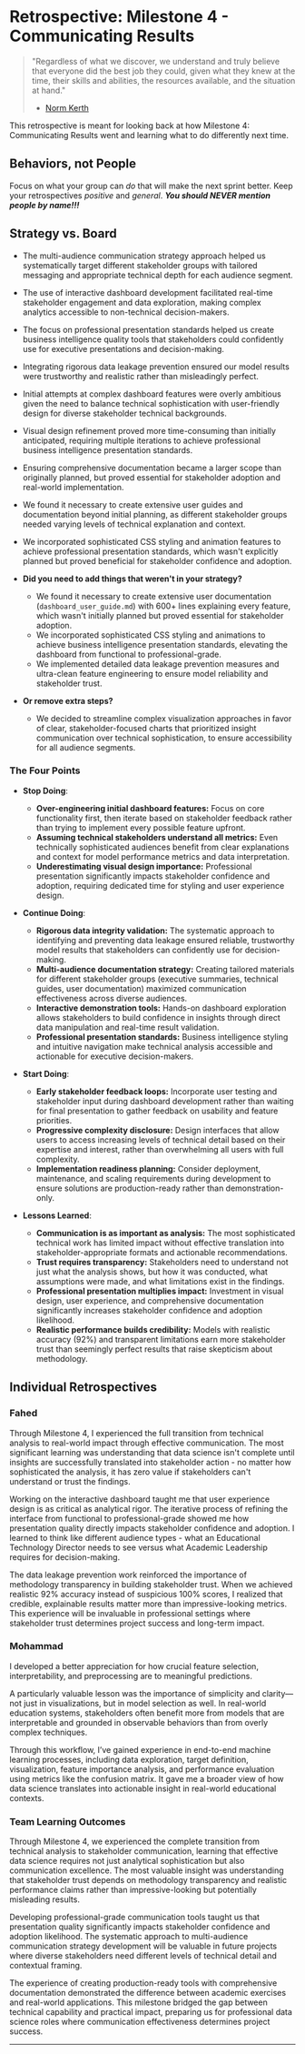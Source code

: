 # Retrospective: Milestone 4 - Communicating Results

> "Regardless of what we discover, we understand and truly believe that everyone
> did the best job they could, given what they knew at the time, their skills
> and abilities, the resources available, and the situation at hand."
>
> - [Norm Kerth](http://www.amazon.com/Project-Retrospectives-Handbook-Reviews-Dorset-ebook/dp/B00DY3KQJU/ref=tmm_kin_swatch_0?_encoding=UTF8&sr=&qid=)

This retrospective is meant for looking back at how Milestone 4: Communicating Results
went and learning what to do differently next time.

## Behaviors, not People

Focus on what your group can _do_ that will make the next sprint better. Keep your
retrospectives _positive_ and _general_. **_You should NEVER mention people by name!!!_**

## Strategy vs. Board

- The multi-audience communication strategy approach helped us systematically
  target different stakeholder groups with tailored messaging and appropriate
  technical depth for each audience segment.
- The use of interactive dashboard development facilitated real-time stakeholder
  engagement and data exploration, making complex analytics accessible to
  non-technical decision-makers.
- The focus on professional presentation standards helped us create business
  intelligence quality tools that stakeholders could confidently use for
  executive presentations and decision-making.
- Integrating rigorous data leakage prevention ensured our model results
  were trustworthy and realistic rather than misleadingly perfect.
- Initial attempts at complex dashboard features were overly ambitious given
  the need to balance technical sophistication with user-friendly design
  for diverse stakeholder technical backgrounds.
- Visual design refinement proved more time-consuming than initially anticipated,
  requiring multiple iterations to achieve professional business intelligence
  presentation standards.
- Ensuring comprehensive documentation became a larger scope than originally
  planned, but proved essential for stakeholder adoption and real-world implementation.
- We found it necessary to create extensive user guides and documentation
  beyond initial planning, as different stakeholder groups needed varying
  levels of technical explanation and context.
- We incorporated sophisticated CSS styling and animation features to achieve
  professional presentation standards, which wasn't explicitly planned but
  proved beneficial for stakeholder confidence and adoption.

- **Did you need to add things that weren't in your strategy?**
  - We found it necessary to create extensive user documentation (`dashboard_user_guide.md`)
    with 600+ lines explaining every feature, which wasn't initially planned but
    proved essential for stakeholder adoption.
  - We incorporated sophisticated CSS styling and animations to achieve
    business intelligence presentation standards, elevating the dashboard
    from functional to professional-grade.
  - We implemented detailed data leakage prevention measures and ultra-clean
    feature engineering to ensure model reliability and stakeholder trust.

- **Or remove extra steps?**
  - We decided to streamline complex visualization approaches in favor of clear,
    stakeholder-focused charts that prioritized insight communication over
    technical sophistication, to ensure accessibility for all audience segments.

### The Four Points

- **Stop Doing**:
  - **Over-engineering initial dashboard features:** Focus on core functionality
    first, then iterate based on stakeholder feedback rather than trying to
    implement every possible feature upfront.
  - **Assuming technical stakeholders understand all metrics:** Even technically
    sophisticated audiences benefit from clear explanations and context for
    model performance metrics and data interpretation.
  - **Underestimating visual design importance:** Professional presentation
    significantly impacts stakeholder confidence and adoption, requiring
    dedicated time for styling and user experience design.

- **Continue Doing**:
  - **Rigorous data integrity validation:** The systematic approach to identifying
    and preventing data leakage ensured reliable, trustworthy model results
    that stakeholders can confidently use for decision-making.
  - **Multi-audience documentation strategy:** Creating tailored materials for
    different stakeholder groups (executive summaries, technical guides, user
    documentation) maximized communication effectiveness across diverse audiences.
  - **Interactive demonstration tools:** Hands-on dashboard exploration allows
    stakeholders to build confidence in insights through direct data manipulation
    and real-time result validation.
  - **Professional presentation standards:** Business intelligence styling and
    intuitive navigation make technical analysis accessible and actionable
    for executive decision-makers.

- **Start Doing**:
  - **Early stakeholder feedback loops:** Incorporate user testing and stakeholder
    input during dashboard development rather than waiting for final presentation
    to gather feedback on usability and feature priorities.
  - **Progressive complexity disclosure:** Design interfaces that allow users
    to access increasing levels of technical detail based on their expertise
    and interest, rather than overwhelming all users with full complexity.
  - **Implementation readiness planning:** Consider deployment, maintenance,
    and scaling requirements during development to ensure solutions are
    production-ready rather than demonstration-only.

- **Lessons Learned**:
  - **Communication is as important as analysis:** The most sophisticated
    technical work has limited impact without effective translation into
    stakeholder-appropriate formats and actionable recommendations.
  - **Trust requires transparency:** Stakeholders need to understand not just
    what the analysis shows, but how it was conducted, what assumptions were
    made, and what limitations exist in the findings.
  - **Professional presentation multiplies impact:** Investment in visual design,
    user experience, and comprehensive documentation significantly increases
    stakeholder confidence and adoption likelihood.
  - **Realistic performance builds credibility:** Models with realistic accuracy
    (92%) and transparent limitations earn more stakeholder trust than
    seemingly perfect results that raise skepticism about methodology.

## Individual Retrospectives

### Fahed

Through Milestone 4, I experienced the full transition from technical analysis to
real-world impact through effective communication. The most significant learning
was understanding that data science isn't complete until insights are successfully
translated into stakeholder action - no matter how sophisticated the analysis,
it has zero value if stakeholders can't understand or trust the findings.

Working on the interactive dashboard taught me that user experience design is
as critical as analytical rigor. The iterative process of refining the interface
from functional to professional-grade showed me how presentation quality directly
impacts stakeholder confidence and adoption. I learned to think like different
audience types - what an Educational Technology Director needs to see versus
what Academic Leadership requires for decision-making.

The data leakage prevention work reinforced the importance of methodology
transparency in building stakeholder trust. When we achieved realistic 92%
accuracy instead of suspicious 100% scores, I realized that credible, explainable
results matter more than impressive-looking metrics. This experience will be
invaluable in professional settings where stakeholder trust determines project
success and long-term impact.

### Mohammad 

I developed a better appreciation for how crucial feature selection,
interpretability, and preprocessing are to meaningful predictions.

A particularly valuable lesson was the importance of simplicity and
clarity—not just in visualizations, but in model selection as well.
In real-world education systems, stakeholders often benefit more
from models that are interpretable and grounded in observable
behaviors than from overly complex techniques.

Through this workflow, I’ve gained experience in end-to-end
machine learning processes, including data exploration,
target definition, visualization, feature importance analysis,
and performance evaluation using metrics like the confusion matrix.
It gave me a broader view of how data science translates into
actionable insight in real-world educational contexts.

### Team Learning Outcomes

Through Milestone 4, we experienced the complete transition from technical analysis
to stakeholder communication, learning that effective data science requires not
just analytical sophistication but also communication excellence. The most valuable
insight was understanding that stakeholder trust depends on methodology transparency
and realistic performance claims rather than impressive-looking but potentially
misleading results.

Developing professional-grade communication tools taught us that presentation
quality significantly impacts stakeholder confidence and adoption likelihood.
The systematic approach to multi-audience communication strategy development
will be valuable in future projects where diverse stakeholders need different
levels of technical detail and contextual framing.

The experience of creating production-ready tools with comprehensive documentation
demonstrated the difference between academic exercises and real-world applications.
This milestone bridged the gap between technical capability and practical impact,
preparing us for professional data science roles where communication effectiveness
determines project success.

---
